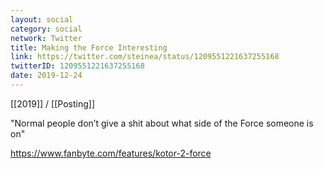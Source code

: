 ```yaml
---
layout: social
category: social
network: Twitter
title: Making the Force Interesting
link: https://twitter.com/steinea/status/1209551221637255168
twitterID: 1209551221637255168
date: 2019-12-24
---
```


[[2019]] / [[Posting]]

"Normal people don’t give a shit about what side of the Force someone is on"

<https://www.fanbyte.com/features/kotor-2-force>

